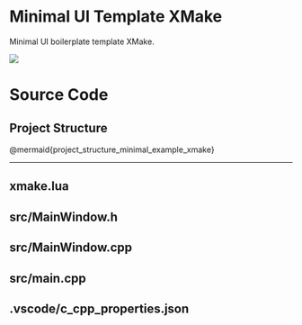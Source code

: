 # Minimal UI Template XMake

<!-- aui:example ui -->
Minimal UI boilerplate template XMake.

![](imgs/docs/imgs/minimal-template.png)

# Source Code
## Project Structure

@mermaid{project_structure_minimal_example_xmake}

---

## xmake.lua
<!-- aui:include examples/ui/minimal_ui_xmake/xmake.lua -->

## src/MainWindow.h
<!-- aui:include examples/ui/minimal_ui_xmake/src/MainWindow.h -->

## src/MainWindow.cpp
<!-- aui:include examples/ui/minimal_ui_xmake/src/MainWindow.cpp -->

## src/main.cpp
<!-- aui:include examples/ui/minimal_ui_xmake/src/main.cpp -->

## .vscode/c_cpp_properties.json
<!-- aui:include examples/ui/minimal_ui_xmake/.vscode/c_cpp_properties.json -->
